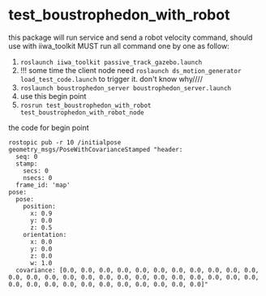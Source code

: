 # test_boustrophedon_with_robot

this package will run service and send a robot velocity command, should use with iiwa_toolkit
MUST run all command one by one as follow:  
1. ```roslaunch iiwa_toolkit passive_track_gazebo.launch```
2.  !!! some time the client node need ```roslaunch ds_motion_generator load_test_code.launch``` to trigger it. don't know why////
3. ```roslaunch boustrophedon_server boustrophedon_server.launch```
4. use this begin point
5. ```rosrun test_boustrophedon_with_robot test_boustrophedon_with_robot_node```

the code for begin point
```
rostopic pub -r 10 /initialpose geometry_msgs/PoseWithCovarianceStamped "header:
  seq: 0
  stamp:
    secs: 0
    nsecs: 0
  frame_id: 'map'
pose:
  pose:
    position:
      x: 0.9
      y: 0.0
      z: 0.5
    orientation:
      x: 0.0
      y: 0.0
      z: 0.0
      w: 1.0
  covariance: [0.0, 0.0, 0.0, 0.0, 0.0, 0.0, 0.0, 0.0, 0.0, 0.0, 0.0, 0.0, 0.0, 0.0, 0.0, 0.0, 0.0, 0.0, 0.0, 0.0, 0.0, 0.0, 0.0, 0.0, 0.0, 0.0, 0.0, 0.0, 0.0, 0.0, 0.0, 0.0, 0.0, 0.0, 0.0, 0.0]"
```

